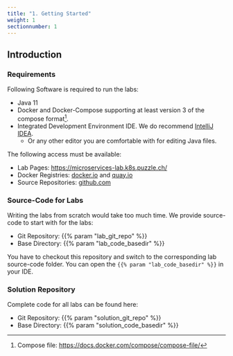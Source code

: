 ```yaml
---
title: "1. Getting Started"
weight: 1
sectionnumber: 1
---
```


## Introduction


### Requirements

Following Software is required to run the labs:

* Java 11
* Docker and Docker-Compose supporting at least version 3 of the compose format[^1].
* Integrated Development Environment IDE. We do recommend [IntelliJ IDEA](https://www.jetbrains.com/idea/).
  * Or any other editor you are comfortable with for editing Java files.

The following access must be available:

* Lab Pages: https://microservices-lab.k8s.puzzle.ch/
* Docker Registries: [docker.io](https://docker.io) and [quay.io](https://quay.io)
* Source Repositories: [github.com](https://github.com)


### Source-Code for Labs

Writing the labs from scratch would take too much time. We provide source-code to start with for the labs:

* Git Repository: {{% param "lab_git_repo" %}}
* Base Directory: {{% param "lab_code_basedir" %}}

You have to checkout this repository and switch to the corresponding lab source-code folder. You can open the `{{% param "lab_code_basedir" %}}` in your IDE.


### Solution Repository

Complete code for all labs can be found here:

* Git Repository: {{% param "solution_git_repo" %}}
* Base Directory: {{% param "solution_code_basedir" %}}

[^1]: Compose file: https://docs.docker.com/compose/compose-file/
